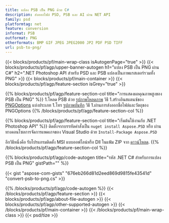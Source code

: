 ```yaml
---
title: แปลง PSB เป็น PNG ด้วย C#
description: ส่งออกไฟล์ PSD, PSB และ AI ผ่าน NET API
family: psd
platformtag: net
feature: conversion
informat: PSB
outformat: PNG
otherformats: BMP GIF JPEG JPEG2000 JP2 PDF PSD TIFF
url: psb-to-png/
---
```


{{< blocks/products/pf/main-wrap-class isAutogenPage="true" >}}
{{< blocks/products/pf/agp/upper-banner-autogen h1="แปลง PSB เป็น PNG ผ่าน C#" h2=".NET Photoshop API สำหรับ PSD และ PSB แปลงเป็นภาพแรสเตอร์รวมทั้ง PNG" >}}
{{< blocks/products/pf/main-container >}}
{{< blocks/products/pf/agp/feature-section isGrey="true" >}}

{{% blocks/products/pf/agp/feature-section-col title="การแสดงผลคุณภาพสูงของ PSB เป็น PNG" %}}
1.โหลด PSB ด้วย [รูปภาพโหลดภาพ](https://apireference.aspose.com/psd/net/aspose.psd/image/methods/load/index) วิธี
1.สร้างอินสแตนซ์ของ [PNGOptions](https://apireference.aspose.com/psd/net/aspose.psd.imageoptions/pngoptions) แบ่งประเภท
1.โทร [รูปภาพบันทึก](https://apireference.aspose.com/psd/net/aspose.psd/image/methods/save/index) วิธี
1.ผ่านการส่งออกชื่อไฟล์และวัตถุของ PNGOptions
{{% /blocks/products/pf/agp/feature-section-col %}}

{{% blocks/products/pf/agp/feature-section-col title="เริ่มต้นใช้งานกับ .NET Photoshop API" %}}
ติดตั้งจากบรรทัดคำสั่งเป็น ```nuget install Aspose.PSD``` หรือ ผ่านทางคอนโซลการจัดการแพคเกจของ Visual Studio ด้วย ```Install-Package Aspose.PSD```

อีกวิธีหนึ่งคือ รับโปรแกรมติดตั้ง MSI แบบออฟไลน์หรือ Dll ในแฟ้ม ZIP จาก [ดาวน์โหลด](https://releases.aspose.com/psd/net).
{{% /blocks/products/pf/agp/feature-section-col %}}

{{% blocks/products/pf/agp/code-autogen title="รหัส .NET C# สำหรับการแปลง PSB เป็น PNG" gistPath="" %}}

{{< gist "aspose-com-gists" "676eb266d81d2eed869d9815fe43541d" "convert-psb-to-png.cs" >}}

{{% /blocks/products/pf/agp/code-autogen %}}
{{< /blocks/products/pf/agp/feature-section >}}
{{< blocks/products/pf/agp/about-file-autogen >}}
{{< blocks/products/pf/agp/other-supported-autogen >}}
{{< /blocks/products/pf/main-container >}}
{{< /blocks/products/pf/main-wrap-class >}}
{{< psd/tize >}}

